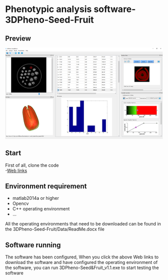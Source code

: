 # Phenotypic analysis software-3DPheno-Seed-Fruit 
## Preview
![image](https://github.com/WeizhenLiuBioinform/3DPheno-Seed-Fruit/blob/master/images/previewImage.png)

## Start
First of all, clone the code  
-[Web links](https://github.com/WeizhenLiuBioinform/3DPheno-Seed-Fruit.git)

## Environment requirement
  - matlab2014a or higher
  - Opencv
  - C++ operating environment
  - ...  
  
  All the operating environments that need to be downloaded can be found in the 3DPheno-Seed-Fruit/Data/ReadMe.docx file

## Software running  
The software has been configured, When you click the above Web links to download the software and have configured the operating environment of the software, you can run 3DPheno-Seed&Fruit_v1.1.exe to start testing the software



  





